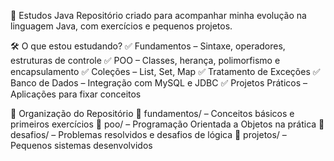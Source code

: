 🚀 Estudos Java
Repositório criado para acompanhar minha evolução na linguagem Java, com exercícios e pequenos projetos.

🛠️ O que estou estudando?
✅ Fundamentos – Sintaxe, operadores, estruturas de controle
✅ POO – Classes, herança, polimorfismo e encapsulamento
✅ Coleções – List, Set, Map
✅ Tratamento de Exceções
✅ Banco de Dados – Integração com MySQL e JDBC
✅ Projetos Práticos – Aplicações para fixar conceitos

📂 Organização do Repositório
🔹 fundamentos/ – Conceitos básicos e primeiros exercícios
🔹 poo/ – Programação Orientada a Objetos na prática
🔹 desafios/ – Problemas resolvidos e desafios de lógica
🔹 projetos/ – Pequenos sistemas desenvolvidos
